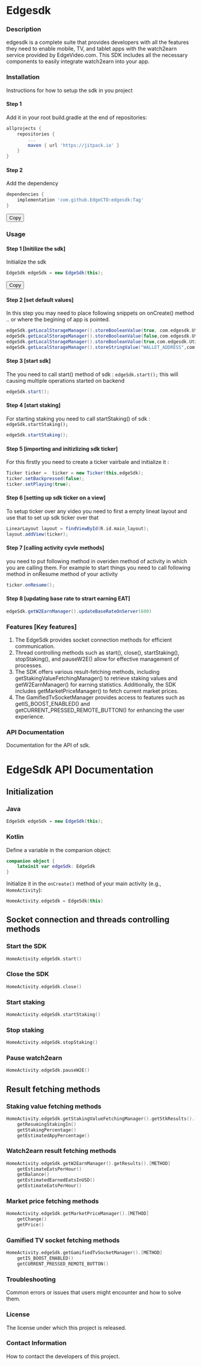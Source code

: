 # Edgesdk
### Description
edgesdk is a complete suite that provides developers with all the features they need to enable mobile, TV, and tablet apps with the watch2earn service provided by EdgeVideo.com. This SDK includes all the necessary components to easily integrate watch2earn into your app.

### Installation
Instructions for how to setup the sdk in you project
#### Step 1 
Add it in your root build.gradle at the end of repositories:
```groovy
allprojects {
    repositories {
        ...
        maven { url 'https://jitpack.io' }
    }
}
``` 

#### Step 2
Add the dependency
```groovy
dependencies {
    implementation 'com.github.EdgeCTO:edgesdk:Tag'
}
```
<button class="btn" data-clipboard-text="dependencies {
    implementation 'com.github.EdgeCTO:edgesdk:Tag'
}">Copy</button>

### Usage
#### Step 1 [Initilize the sdk]
Initialize the sdk
```groovy
EdgeSdk edgeSdk = new EdgeSdk(this);
```
<button class="btn" data-clipboard-text="dependencies {
    EdgeSdk edgeSdk = new EdgeSdk(this);
}">Copy</button>

#### Step 2 [set default values]
In this step you may need to place following snippets on onCreate() method .. or where the begining of app is pointed.
```groovy
edgeSdk.getLocalStorageManager().storeBooleanValue(true, com.edgesdk.Utils.Constants.IS_TICKER_ALLOWED_TO_HIDE);
edgeSdk.getLocalStorageManager().storeBooleanValue(false,com.edgesdk.Utils.Constants.IS_OPT_OUT_W2E_ENABLED);
edgeSdk.getLocalStorageManager().storeBooleanValue(true,com.edgesdk.Utils.Constants.IS_VIEWER_WALLET_ADDRESS_FORWARDED);
edgeSdk.getLocalStorageManager().storeStringValue("WALLET_ADDRESS",com.edgesdk.Utils.Constants.WALLET_ADDRESS);
```


#### Step 3 [start sdk]
The you need to call start() method of sdk : `edgeSdk.start();` this will causing multiple operations started on backend
```groovy
edgeSdk.start();
```

#### Step 4 [start staking]
For starting staking you need to call startStaking() of sdk : `edgeSdk.startStaking();`
```groovy
edgeSdk.startStaking();
```

#### Step 5 [importing and initizlizing sdk ticker]
For this firstly you need to create a ticker vairbale and initialize it : 

```groovy
Ticker ticker =  ticker = new Ticker(this,edgeSdk);
ticker.setBackpressed(false);
ticker.setPlaying(true);
```

#### Step 6 [setting up sdk ticker on a view]
To setup ticker over any video you need to first a empty lineat layout and use that to set up sdk ticker over that

```groovy
LinearLayout layout = findViewById(R.id.main_layout);
layout.addView(ticker);
```

#### Step 7 [calling activity cyvle methods]
you need to put following method in overiden method of activity in which you are calling them. For example to start things you need to call following method in onResume method of your activity

```groovy
ticker.onResume();
```


#### Step 8 [updating base rate to strart earning EAT]

 ```groovy
edgeSdk.getW2EarnManager().updateBaseRateOnServer(600)
```
### Features [Key features]
1. The EdgeSdk provides socket connection methods for efficient communication.
2. Thread controlling methods such as start(), close(), startStaking(), stopStaking(), and pauseW2E() allow for effective management of processes.
3. The SDK offers various result-fetching methods, including getStakingValueFetchingManager() to retrieve staking values and getW2EarnManager() for earning statistics. Additionally, the SDK includes getMarketPriceManager() to fetch current market prices.
4. The GamifiedTvSocketManager provides access to features such as getIS_BOOST_ENABLED() and getCURRENT_PRESSED_REMOTE_BUTTON() for enhancing the user experience.
### API Documentation
Documentation for the API of sdk.
# EdgeSdk API Documentation

## Initialization

### Java

```java
EdgeSdk edgeSdk = new EdgeSdk(this);
```

### Kotlin

Define a variable in the companion object:
```kotlin
companion object {
    lateinit var edgeSdk: EdgeSdk
}
```

Initialize it in the `onCreate()` method of your main activity (e.g., `HomeActivity`):
```kotlin
HomeActivity.edgeSdk = EdgeSdk(this)
```

## Socket connection and threads controlling methods

### Start the SDK
```kotlin
HomeActivity.edgeSdk.start()
```

### Close the SDK
```kotlin
HomeActivity.edgeSdk.close()
```

### Start staking
```kotlin
HomeActivity.edgeSdk.startStaking()
```

### Stop staking
```kotlin
HomeActivity.edgeSdk.stopStaking()
```

### Pause watch2earn
```kotlin
HomeActivity.edgeSdk.pauseW2E()
```

## Result fetching methods

### Staking value fetching methods
```kotlin
HomeActivity.edgeSdk.getStakingValueFetchingManager().getStkResults().[METHOD]
    getResumingStakingIn()
    getStakingPercentage()
    getEstimatedApyPercentage()
```

### Watch2earn result fetching methods
```kotlin
HomeActivity.edgeSdk.getW2EarnManager().getResults().[METHOD]
    getEstimateEatsPerHour()
    getBalance()
    getEstimatedEarnedEatsInUSD()
    getEstimateEatsPerHour()
```

### Market price fetching methods
```kotlin
HomeActivity.edgeSdk.getMarketPriceManager().[METHOD]
    getChange()
    getPrice()
```

### Gamified TV socket fetching methods
```kotlin
HomeActivity.edgeSdk.getGamifiedTvSocketManager().[METHOD]
    getIS_BOOST_ENABLED()
    getCURRENT_PRESSED_REMOTE_BUTTON()
```

### Troubleshooting
Common errors or issues that users might encounter and how to solve them.

### License
The license under which this project is released.

### Contact Information
How to contact the developers of this project.
